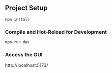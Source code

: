 ## Project Setup

```sh
npm install
```

### Compile and Hot-Reload for Development

```sh
npm run dev
```

### Access the GUI

http://localhost:5173/





